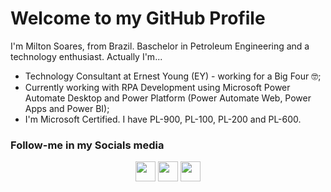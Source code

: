 Welcome to my GitHub Profile
==============================

I'm Milton Soares, from Brazil. Baschelor in Petroleum Engineering and a technology enthusiast. 
Actually I'm...
  
- Technology Consultant at Ernest Young (EY) -  working for a Big Four 🤓;
- Currently working with RPA Development using Microsoft Power Automate Desktop and Power Platform (Power Automate Web, Power Apps and Power BI);
- I'm Microsoft Certified. I have PL-900, PL-100, PL-200 and PL-600.

### Follow-me in my Socials media

<p align="center"> <a href="https://www.linkedin.com/in/soaresmilton/" target="_blank" rel="noreferrer"><img src="https://raw.githubusercontent.com/danielcranney/readme-generator/main/public/icons/socials/linkedin.svg" width="32" height="32" /></a> <a href="https://www.twitter.com/soares_miltinho" target="_blank" rel="noreferrer"><img src="https://raw.githubusercontent.com/danielcranney/readme-generator/main/public/icons/socials/twitter.svg" width="32" height="32" /></a> <a href="https://www.youtube.com/c/MiltinhoSoares" target="_blank" rel="noreferrer"><img src="https://raw.githubusercontent.com/danielcranney/readme-generator/main/public/icons/socials/youtube.svg" width="32" height="32" /></a></p>

